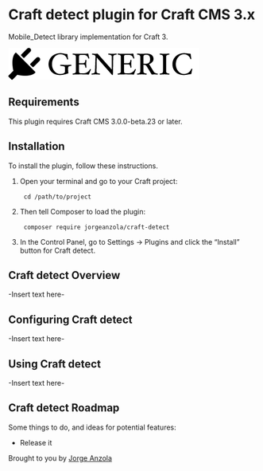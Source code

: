 # Craft detect plugin for Craft CMS 3.x

Mobile_Detect library implementation for Craft 3.

![Screenshot](resources/img/plugin-logo.png)

## Requirements

This plugin requires Craft CMS 3.0.0-beta.23 or later.

## Installation

To install the plugin, follow these instructions.

1. Open your terminal and go to your Craft project:

        cd /path/to/project

2. Then tell Composer to load the plugin:

        composer require jorgeanzola/craft-detect

3. In the Control Panel, go to Settings → Plugins and click the “Install” button for Craft detect.

## Craft detect Overview

-Insert text here-

## Configuring Craft detect

-Insert text here-

## Using Craft detect

-Insert text here-

## Craft detect Roadmap

Some things to do, and ideas for potential features:

* Release it

Brought to you by [Jorge Anzola](github.com/jorgeanzola)
